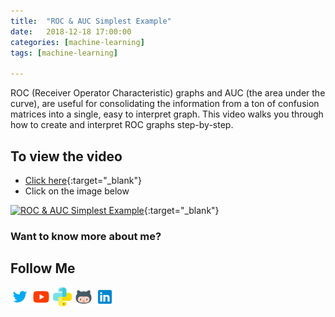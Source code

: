 ```yaml
---
title:  "ROC & AUC Simplest Example"
date:   2018-12-18 17:00:00
categories: [machine-learning]
tags: [machine-learning]

---
```


ROC (Receiver Operator Characteristic) graphs and AUC (the area under the curve), are useful for consolidating the information from a ton of confusion matrices into a single, easy to interpret graph. This video walks you through how to create and interpret ROC graphs step-by-step.


## To view the video
* [Click here](https://youtu.be/mUMd_cKU0VM){:target="_blank"}
* Click on the image below

[![ROC & AUC Simplest Example](http://img.youtube.com/vi/mUMd_cKU0VM/0.jpg)](http://www.youtube.com/watch?v=mUMd_cKU0VM){:target="_blank"}

### Want to know more about me?
## Follow Me
<a href="https://twitter.com/_bhaveshbhatt" target="_blank"><img class="ai-subscribed-social-icon" src="/assets/images/tw.png" width="30"></a>
<a href="https://www.youtube.com/bhaveshbhatt8791/" target="_blank"><img class="ai-subscribed-social-icon" src="/assets/images/ytb.png" width="30"></a>
<a href="https://www.youtube.com/PythonTricks/" target="_blank"><img class="ai-subscribed-social-icon" src="/assets/images/python_logo.png" width="30"></a>
<a href="https://github.com/bhattbhavesh91" target="_blank"><img class="ai-subscribed-social-icon" src="/assets/images/gthb.png" width="30"></a>
<a href="https://www.linkedin.com/in/bhattbhavesh91/" target="_blank"><img class="ai-subscribed-social-icon" src="/assets/images/lnkdn.png" width="30"></a>

